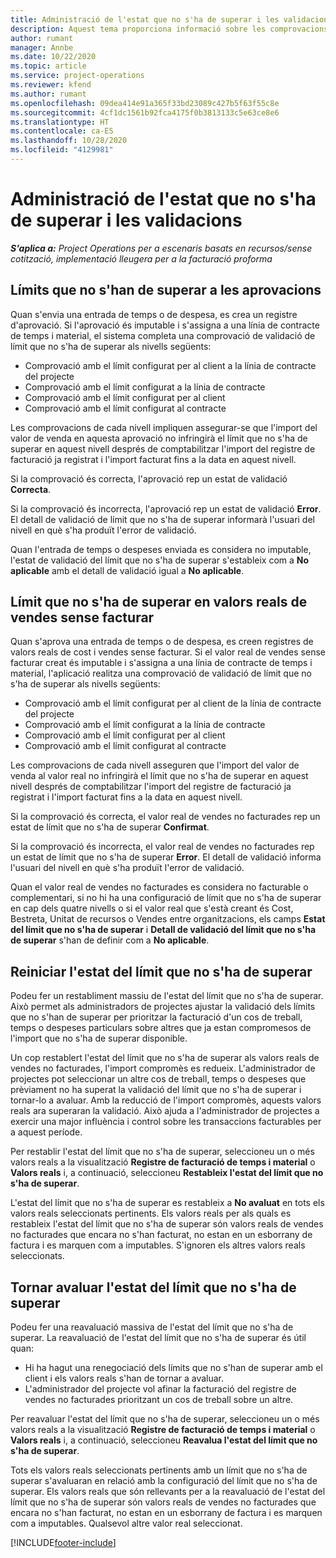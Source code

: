 ```yaml
---
title: Administració de l'estat que no s'ha de superar i les validacions
description: Aquest tema proporciona informació sobre les comprovacions de límits que no s'han d'excedir realitzades al Project Operations.
author: rumant
manager: Annbe
ms.date: 10/22/2020
ms.topic: article
ms.service: project-operations
ms.reviewer: kfend
ms.author: rumant
ms.openlocfilehash: 09dea414e91a365f33bd23089c427b5f63f55c8e
ms.sourcegitcommit: 4cf1dc1561b92fca4175f0b3813133c5e63ce8e6
ms.translationtype: HT
ms.contentlocale: ca-ES
ms.lasthandoff: 10/28/2020
ms.locfileid: "4129981"
---
```

# <a name="manage-not-to-exceed-status-and-validations"></a>Administració de l'estat que no s'ha de superar i les validacions 

_**S'aplica a:** Project Operations per a escenaris basats en recursos/sense cotització, implementació lleugera per a la facturació proforma_

## <a name="not-to-exceed-on-approvals"></a>Límits que no s'han de superar a les aprovacions

Quan s'envia una entrada de temps o de despesa, es crea un registre d'aprovació. Si l'aprovació és imputable i s'assigna a una línia de contracte de temps i material, el sistema completa una comprovació de validació de límit que no s'ha de superar als nivells següents:

  - Comprovació amb el límit configurat per al client a la línia de contracte del projecte
  - Comprovació amb el límit configurat a la línia de contracte
  - Comprovació amb el límit configurat per al client
  - Comprovació amb el límit configurat al contracte

Les comprovacions de cada nivell impliquen assegurar-se que l'import del valor de venda en aquesta aprovació no infringirà el límit que no s'ha de superar en aquest nivell després de comptabilitzar l'import del registre de facturació ja registrat i l'import facturat fins a la data en aquest nivell.

Si la comprovació és correcta, l'aprovació rep un estat de validació **Correcta**.

Si la comprovació és incorrecta, l'aprovació rep un estat de validació **Error**. El detall de validació de límit que no s'ha de superar informarà l'usuari del nivell en què s'ha produït l'error de validació.

Quan l'entrada de temps o despeses enviada es considera no imputable, l'estat de validació del límit que no s'ha de superar s'estableix com a **No aplicable** amb el detall de validació igual a **No aplicable**.

## <a name="not-to-exceed-on-unbilled-sales-actuals"></a>Límit que no s'ha de superar en valors reals de vendes sense facturar

Quan s'aprova una entrada de temps o de despesa, es creen registres de valors reals de cost i vendes sense facturar. Si el valor real de vendes sense facturar creat és imputable i s'assigna a una línia de contracte de temps i material, l'aplicació realitza una comprovació de validació de límit que no s'ha de superar als nivells següents:

  - Comprovació amb el límit configurat per al client de la línia de contracte del projecte
  - Comprovació amb el límit configurat a la línia de contracte
  - Comprovació amb el límit configurat per al client
  - Comprovació amb el límit configurat al contracte

Les comprovacions de cada nivell asseguren que l'import del valor de venda al valor real no infringirà el límit que no s'ha de superar en aquest nivell després de comptabilitzar l'import del registre de facturació ja registrat i l'import facturat fins a la data en aquest nivell.

Si la comprovació és correcta, el valor real de vendes no facturades rep un estat de límit que no s'ha de superar **Confirmat**.

Si la comprovació és incorrecta, el valor real de vendes no facturades rep un estat de límit que no s'ha de superar **Error**. El detall de validació informa l'usuari del nivell en què s'ha produït l'error de validació.

Quan el valor real de vendes no facturades es considera no facturable o complementari, si no hi ha una configuració de límit que no s'ha de superar en cap dels quatre nivells o si el valor real que s'està creant és Cost, Bestreta, Unitat de recursos o Vendes entre organitzacions, els camps **Estat del límit que no s'ha de superar** i **Detall de validació del límit que no s'ha de superar** s'han de definir com a **No aplicable**.

## <a name="reset-the-not-to-exceed-status"></a>Reiniciar l'estat del límit que no s'ha de superar

Podeu fer un restabliment massiu de l'estat del límit que no s'ha de superar. Això permet als administradors de projectes ajustar la validació dels límits que no s'han de superar per prioritzar la facturació d'un cos de treball, temps o despeses particulars sobre altres que ja estan compromesos de l'import que no s'ha de superar disponible.

Un cop restablert l'estat del límit que no s'ha de superar als valors reals de vendes no facturades, l'import compromès es redueix. L'administrador de projectes pot seleccionar un altre cos de treball, temps o despeses que prèviament no ha superat la validació del límit que no s'ha de superar i tornar-lo a avaluar. Amb la reducció de l'import compromès, aquests valors reals ara superaran la validació. Això ajuda a l'administrador de projectes a exercir una major influència i control sobre les transaccions facturables per a aquest període.

Per restablir l'estat del límit que no s'ha de superar, seleccioneu un o més valors reals a la visualització **Registre de facturació de temps i material** o **Valors reals** i, a continuació, seleccioneu **Restableix l'estat del límit que no s'ha de superar**.

L'estat del límit que no s'ha de superar es restableix a **No avaluat** en tots els valors reals seleccionats pertinents. Els valors reals per als quals es restableix l'estat del límit que no s'ha de superar són valors reals de vendes no facturades que encara no s'han facturat, no estan en un esborrany de factura i es marquen com a imputables. S'ignoren els altres valors reals seleccionats.

## <a name="reevaluate-not-to-exceed-status"></a>Tornar avaluar l'estat del límit que no s'ha de superar

Podeu fer una reavaluació massiva de l'estat del límit que no s'ha de superar. La reavaluació de l'estat del límit que no s'ha de superar és útil quan:

  - Hi ha hagut una renegociació dels límits que no s'han de superar amb el client i els valors reals s'han de tornar a avaluar.
  - L'administrador del projecte vol afinar la facturació del registre de vendes no facturades prioritzant un cos de treball sobre un altre.

Per reavaluar l'estat del límit que no s'ha de superar, seleccioneu un o més valors reals a la visualització **Registre de facturació de temps i material** o **Valors reals** i, a continuació, seleccioneu **Reavalua l'estat del límit que no s'ha de superar**.

Tots els valors reals seleccionats pertinents amb un límit que no s'ha de superar s'avaluaran en relació amb la configuració del límit que no s'ha de superar. Els valors reals que són rellevants per a la reavaluació de l'estat del límit que no s'ha de superar són valors reals de vendes no facturades que encara no s'han facturat, no estan en un esborrany de factura i es marquen com a imputables. Qualsevol altre valor real seleccionat.


[!INCLUDE[footer-include](../../includes/footer-banner.md)]